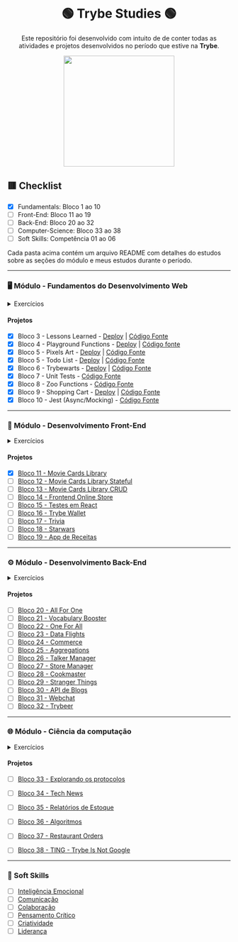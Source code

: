 <div align=center>

# 🟢 Trybe Studies 🟢

Este repositório foi desenvolvido com intuito de de conter todas as atividades e projetos desenvolvidos no período que estive na <b>Trybe</b>.

<a href="https://www.betrybe.com/" target="_blank">
<img src="https://freecourse.betrybe.com/images/trybe-logo-e10dbaaa26462aa149b81a924b00df07.png?vsn=d" width="250px">
</a>

</div>

## 🟥 Checklist

- [x] Fundamentals: Bloco 1 ao 10 
- [ ] Front-End: Bloco 11 ao 19
- [ ] Back-End: Bloco 20 ao 32
- [ ] Computer-Science: Bloco 33 ao 38
- [ ] Soft Skills: Competência 01 ao 06

Cada pasta acima contém um arquivo README com detalhes do estudos sobre as seções do módulo e meus estudos durante o período.

* * *

### 🖥 Módulo - Fundamentos do Desenvolvimento Web

<details>
    <summary>Exercícios</summary>

#### Bloco 1 - Unix & Bash
- [Link no repositório](https://github.com/lcds90/trybe-course/tree/main/fundamentals/bloco_1)
#### Bloco 2 - Git, Github e Internet
- [Link no repositório](https://github.com/lcds90/trybe-course/tree/main/fundamentals/bloco_2)
#### Bloco 3 - Introdução HTML e CSS
- [Link no repositório](https://github.com/lcds90/trybe-course/tree/main/fundamentals/bloco_3)
#### Bloco 4 - Introdução Javascript e Lógica de Programação
- [Link no repositório](https://github.com/lcds90/trybe-course/tree/main/fundamentals/bloco_4)
#### Bloco 5 - DOM, Eventos e Web Storage
- [Link no repositório](https://github.com/lcds90/trybe-course/tree/main/fundamentals/bloco_5)
#### Bloco 6 - Forms, Flexbox e Responsivo
- [Link no repositório](https://github.com/lcds90/trybe-course/tree/main/fundamentals/bloco_6)
#### Bloco 7 - ES6 e Testes Unitários
- [Link no repositório](https://github.com/lcds90/trybe-course/tree/main/fundamentals/bloco_7)
#### Bloco 8 - Higher Order Functions
- [Link no repositório](https://github.com/lcds90/trybe-course/tree/main/fundamentals/bloco_8)
#### Bloco 9 - Javascript Assíncrono e Promises
- [Link no repositório](https://github.com/lcds90/trybe-course/tree/main/fundamentals/bloco_9)
#### Bloco 10 - Testes automatizados com Jest
- [Link no repositório](https://github.com/lcds90/trybe-course/tree/main/fundamentals/bloco_10)

</details>

#### Projetos

- [x] Bloco 3 - Lessons Learned - [Deploy](https://github.com/lcds90/trybe-course/tree/main/fundamentals/bloco_1) | [Código Fonte](https://github.com/lcds90/lcds90.github.io/tree/trybe-version)
- [x] Bloco 4 - Playground Functions - [Deploy](https://lcds90-playground-functions.vercel.app/) | [Código fonte](https://github.com/lcds90/trybe-playground-functions/tree/trybe-version)
- [x] Bloco 5 - Pixels Art - [Deploy](https://trybe-pixels-art.vercel.app/) | [Código Fonte](https://github.com/lcds90/trybe-pixels-art)
- [x] Bloco 5 - Todo List - [Deploy](https://lcds90-todo-list.vercel.app/) | [Código Fonte](https://github.com/lcds90/trybe-todo-list/tree/trybe-version)
- [x] Bloco 6 - Trybewarts - [Deploy](https://lcds90-trybewarts.vercel.app/) | [Código Fonte]()
- [x] Bloco 7 - Unit Tests - [Código Fonte](https://github.com/lcds90/trybe-unit-tests)
- [x] Bloco 8 - Zoo Functions - [Código Fonte](https://github.com/lcds90/trybe-zoo-functions)
- [x] Bloco 9 - Shopping Cart - [Deploy](https://trybe-shopping-cart-ml.vercel.app/) | [Código Fonte](https://github.com/lcds90/trybe-shopping-cart-ml/tree/trybe-version)
- [x] Bloco 10 - Jest (Async/Mocking) - [Código Fonte](https://github.com/lcds90/trybe-jest-async-mocking)

* * *

### 🧩 Módulo - Desenvolvimento Front-End

<details>
    <summary>Exercícios</summary>


#### Bloco 11 - Introdução à React

#### Bloco 12 - Estado, Eventos e Formulários com React
- [Link no Repositório](https://github.com/lcds90/trybe-course/tree/main/front-end/bloco_12)
- [Aplicação]()

#### Bloco 13 - Ciclo de Vida e React Router

#### Bloco 14 - Metodologias Ágeis

#### Bloco 15 - React Testing Library

#### Bloco 16 - Gerenciamento de estado Redux

#### Bloco 17 - Jogo de Trivia

#### Bloco 18 - Context API e React Hooks

#### Bloco 19 - App de Receitas

</details>

#### Projetos

- [x] [Bloco 11 - Movie Cards Library]()
- [ ] [Bloco 12 - Movie Cards Library Stateful]()
- [ ] [Bloco 13 - Movie Cards Library CRUD]()
- [ ] [Bloco 14 - Frontend Online Store]()
- [ ] [Bloco 15 - Testes em React]()
- [ ] [Bloco 16 - Trybe Wallet]()
- [ ] [Bloco 17 - Trivia]()
- [ ] [Bloco 18 - Starwars]()
- [ ] [Bloco 19 - App de Receitas]()
* * *

### ⚙️ Módulo - Desenvolvimento Back-End

<details>
    <summary>Exercícios</summary>


#### Bloco 20 - Introdução à SQL

#### Bloco 21 - Funções SQL, Joins e Subqueries

#### Bloco 22 - Normalização e Modelagem de Banco de Dados

#### Bloco 23 - Introdução a Mongo DB

#### Bloco 24 - MongoDB: Updates

#### Bloco 25 -  Aggregation Framework

#### Bloco 26 - Desenvolvimento Web com Node JS

#### Bloco 27 - Camada de serviço, REST e RESTful

#### Bloco 28 - Autenticação e Upload de Arquivos

#### Bloco 29 - Deployment

#### Bloco 30 - SOLID e ORM

#### Bloco 31 - Sockets

#### Bloco 32 - Projeto Trybeer

</details>

#### Projetos

- [ ] [Bloco 20 - All For One]()
- [ ] [Bloco 21 - Vocabulary Booster]()
- [ ] [Bloco 22 - One For All]()
- [ ] [Bloco 23 - Data Flights]()
- [ ] [Bloco 24 - Commerce]()
- [ ] [Bloco 25 - Aggregations]()
- [ ] [Bloco 26 - Talker Manager]()
- [ ] [Bloco 27 - Store Manager]()
- [ ] [Bloco 28 - Cookmaster]()
- [ ] [Bloco 29 - Stranger Things]()
- [ ] [Bloco 30 - API de Blogs]()
- [ ] [Bloco 31 - Webchat]()
- [ ] [Bloco 32 - Trybeer]()

* * *


### 🌐 Módulo - Ciência da computação

<details>
    <summary>Exercícios</summary>

#### Bloco 33 - Arquitetura de Computadores e Redes

#### Bloco 34 - Introdução à Phyton e Raspagem de Dados

#### Bloco 35 - POO e Padrões de Projeto

#### Bloco 36 - Algoritmo e Estrutura de Dados

#### Bloco 37 - Hash e Set

#### Bloco 38 - Estrutura de Dados: Pilhas, Filas e Listas


</details>

#### Projetos

- [ ] [Bloco 33 - Explorando os protocolos]()
- [ ] [Bloco 34 - Tech News]()
- [ ] [Bloco 35 - Relatórios de Estoque]()
- [ ] [Bloco 36 - Algoritmos]()
- [ ] [Bloco 37 - Restaurant Orders]()
- [ ] [Bloco 38 - TING - Trybe Is Not Google]()


* * *


### 🧠 Soft Skills

- [ ] [Inteligência Emocional]()
- [ ] [Comunicação]()
- [ ] [Colaboração]()
- [ ] [Pensamento Crítico]()
- [ ] [Criatividade]()
- [ ] [Liderança]()